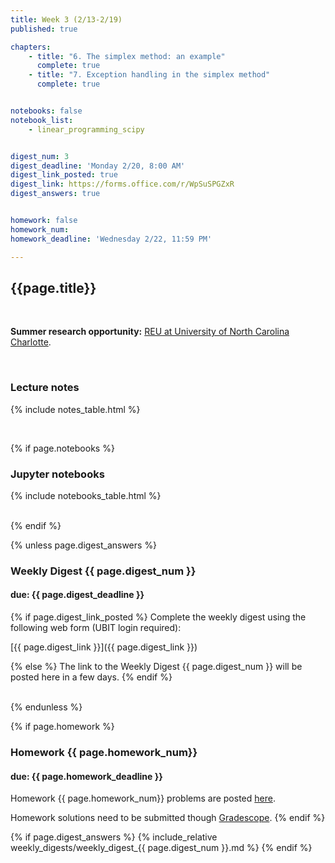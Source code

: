 ```yaml
---
title: Week 3 (2/13-2/19)
published: true

chapters:
    - title: "6. The simplex method: an example"
      complete: true
    - title: "7. Exception handling in the simplex method"
      complete: true


notebooks: false
notebook_list:
    - linear_programming_scipy


digest_num: 3
digest_deadline: 'Monday 2/20, 8:00 AM'
digest_link_posted: true
digest_link: https://forms.office.com/r/WpSuSPGZxR
digest_answers: true


homework: false
homework_num:
homework_deadline: 'Wednesday 2/22, 11:59 PM'

---
```


<style>
    ul {
        padding-left: 20px;
    }
</style>


## {{page.title}}

<br/>

**Summer research opportunity:** [REU at University of North Carolina Charlotte](https://pages.charlotte.edu/mathresearch/home/).

<br/>

### Lecture notes

{% include notes_table.html %}

<br/>

{% if page.notebooks %}
### Jupyter notebooks

{% include notebooks_table.html %}

<br/>
{% endif %}


{% unless page.digest_answers %}
### Weekly Digest {{ page.digest_num }}
#### due: {{ page.digest_deadline }}

{% if page.digest_link_posted %}
Complete the weekly digest using the following web form (UBIT login required):

[{{ page.digest_link }}]({{ page.digest_link }})

{% else %}
The link to the Weekly Digest {{ page.digest_num }} will be posted here
in a few days.
{% endif %}

<br/>
{% endunless %}


{% if page.homework %}
### Homework {{ page.homework_num}}
#### due: {{ page.homework_deadline }}

Homework {{ page.homework_num}} problems are posted <a href="{{ site.baseurl }}/assets/homework/hw_{{ page.homework_num }}.pdf" target="_blank">here</a>.

Homework solutions need to be submitted though [Gradescope](https://www.gradescope.com/).
{% endif %}

{% if page.digest_answers %}
{% include_relative weekly_digests/weekly_digest_{{ page.digest_num }}.md %}
{% endif %}
